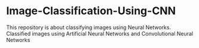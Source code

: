 # Image-Classification-Using-CNN
This repository is about classifying images using Neural Networks. Classified images using Artificial Neural Networks and Convolutional Neural Networks
